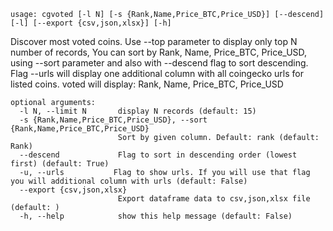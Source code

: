 ```
usage: cgvoted [-l N] [-s {Rank,Name,Price_BTC,Price_USD}] [--descend] [-l] [--export {csv,json,xlsx}] [-h]
```

Discover most voted coins. Use --top parameter to display only top N number of records, You can sort by Rank, Name, Price_BTC, Price_USD, using
--sort parameter and also with --descend flag to sort descending. Flag --urls will display one additional column with all coingecko urls for listed
coins. voted will display: Rank, Name, Price_BTC, Price_USD

```
optional arguments:
  -l N, --limit N       display N records (default: 15)
  -s {Rank,Name,Price_BTC,Price_USD}, --sort {Rank,Name,Price_BTC,Price_USD}
                        Sort by given column. Default: rank (default: Rank)
  --descend             Flag to sort in descending order (lowest first) (default: True)
  -u, --urls           Flag to show urls. If you will use that flag you will additional column with urls (default: False)
  --export {csv,json,xlsx}
                        Export dataframe data to csv,json,xlsx file (default: )
  -h, --help            show this help message (default: False)
```
